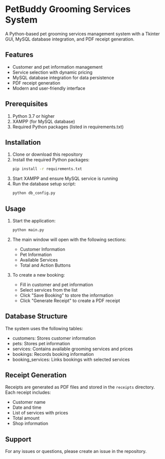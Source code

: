 # PetBuddy Grooming Services System

A Python-based pet grooming services management system with a Tkinter GUI, MySQL database integration, and PDF receipt generation.

## Features

- Customer and pet information management
- Service selection with dynamic pricing
- MySQL database integration for data persistence
- PDF receipt generation
- Modern and user-friendly interface

## Prerequisites

1. Python 3.7 or higher
2. XAMPP (for MySQL database)
3. Required Python packages (listed in requirements.txt)

## Installation

1. Clone or download this repository
2. Install the required Python packages:
   ```bash
   pip install -r requirements.txt
   ```
3. Start XAMPP and ensure MySQL service is running
4. Run the database setup script:
   ```bash
   python db_config.py
   ```

## Usage

1. Start the application:
   ```bash
   python main.py
   ```

2. The main window will open with the following sections:
   - Customer Information
   - Pet Information
   - Available Services
   - Total and Action Buttons

3. To create a new booking:
   - Fill in customer and pet information
   - Select services from the list
   - Click "Save Booking" to store the information
   - Click "Generate Receipt" to create a PDF receipt

## Database Structure

The system uses the following tables:
- customers: Stores customer information
- pets: Stores pet information
- services: Contains available grooming services and prices
- bookings: Records booking information
- booking_services: Links bookings with selected services

## Receipt Generation

Receipts are generated as PDF files and stored in the `receipts` directory. Each receipt includes:
- Customer name
- Date and time
- List of services with prices
- Total amount
- Shop information

## Support

For any issues or questions, please create an issue in the repository. 